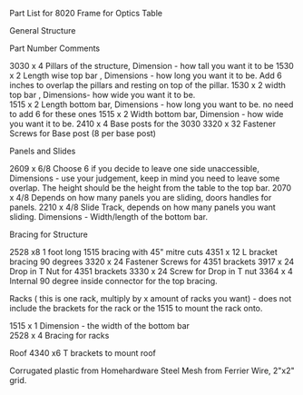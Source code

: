 Part List for 8020 Frame for Optics Table
	

General Structure 


Part Number       	Comments

3030 x 4		Pillars of the structure, Dimension - how tall you want it to be
1530 x 2 		Length wise top bar , Dimensions - how long you want it to be. Add 6 inches to overlap the pillars and resting on top of the pillar. 
1530 x 2 		width top bar , Dimensions- how wide you want it to be.  
1515 x 2  		Length bottom bar, Dimensions - how long you want to be. no need to add 6 for these ones 
1515 x 2 		Width bottom bar, Dimension - how wide you want it to be.
2410 x 4 		Base posts for the 3030
3320 x 32 		Fastener Screws for Base post (8 per base post)

Panels and Slides

2609 x 6/8 		Choose 6 if you decide to leave one side unaccessible, Dimensions - use your judgement, keep in mind you need to leave some overlap. The height should be the height from the table to the top bar. 
2070 x 4/8		Depends on how many panels you are sliding, doors handles for panels.
2210 x 4/8 		Slide Track, depends on how many panels you want sliding. Dimensions - Width/length of the bottom bar.

Bracing for Structure

2528 x8 		1 foot long 1515 bracing with 45" mitre cuts
4351 x 12 		L bracket bracing 90 degrees
3320 x 24 		Fastener Screws for 4351 brackets 
3917 x 24 		Drop in T Nut for 4351 brackets 
3330 x 24		Screw for Drop in T nut
3364 x 4		Internal 90 degree inside connector for the top bracing. 

Racks ( this is one rack, multiply by x amount of racks you want) - does not include the brackets for the rack or the 1515 to mount the rack onto.   

1515 x 1		Dimension - the width of the bottom bar  
2528 x 4  		Bracing for racks 



Roof 
4340 x6 		T brackets to mount roof   

Corrugated plastic from Homehardware 
Steel Mesh from Ferrier Wire, 2"x2" grid. 
